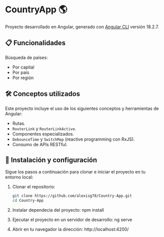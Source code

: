 # CountryApp 🌎

Proyecto desarrollado en Angular, generado con [Angular CLI](https://github.com/angular/angular-cli) versión 18.2.7.

## 📋 Funcionalidades
Búsqueda de países:

  - Por capital
  - Por país
  - Por región
  
## 🛠️ Conceptos utilizados
Este proyecto incluye el uso de los siguientes conceptos y herramientas de Angular:

- Rutas.
- `RouterLink` y `RouterLinkActive`.
- Componentes especializados.
- `DebounceTime` y `SwitchMap` (reactive programming con RxJS).
- Consumo de APIs RESTful.

## 🚀 Instalación y configuración
Sigue los pasos a continuación para clonar e iniciar el proyecto en tu entorno local:

1. Clonar el repositorio:
   ```bash
   git clone https://github.com/alexisg78/Country-App.git
   cd Country-App
   
2. Instalar dependecia del proyecto:
   npm install
   
4. Ejecutar el proyecto en un servidor de desarrollo:
   ng serve
   
6. Abrir en tu navegador la dirección:
   http://localhost:4200/


